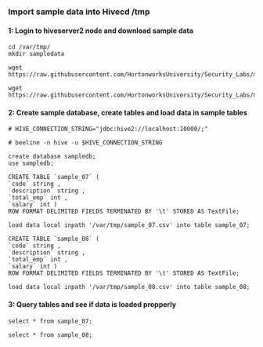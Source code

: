 

### Import sample data into Hivecd /tmp

#### 1: Login to hiveserver2 node and download sample data
```
cd /var/tmp/
mkdir sampledata

wget https://raw.githubusercontent.com/HortonworksUniversity/Security_Labs/master/labdata/sample_07.csv

wget https://raw.githubusercontent.com/HortonworksUniversity/Security_Labs/master/labdata/sample_08.csv
```

#### 2: Create sample database, create tables and load data in sample tables
```
# HIVE_CONNECTION_STRING="jdbc:hive2://localhost:10000/;"

# beeline -n hive -u $HIVE_CONNECTION_STRING
```

```
create database sampledb;
use sampledb;
```

```
CREATE TABLE `sample_07` (
`code` string ,
`description` string ,  
`total_emp` int ,  
`salary` int )
ROW FORMAT DELIMITED FIELDS TERMINATED BY '\t' STORED AS TextFile;
```
```
load data local inpath '/var/tmp/sample_07.csv' into table sample_07;
```
```
CREATE TABLE `sample_08` (
`code` string ,
`description` string ,  
`total_emp` int ,  
`salary` int )
ROW FORMAT DELIMITED FIELDS TERMINATED BY '\t' STORED AS TextFile;
```
```
load data local inpath '/var/tmp/sample_08.csv' into table sample_08;
```

#### 3: Query tables and see if data is loaded propperly
```
select * from sample_07;

select * from sample_08;
```



